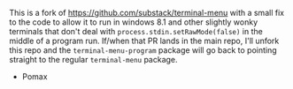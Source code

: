 This is a fork of https://github.com/substack/terminal-menu with a small fix to the code to allow it to run in windows 8.1 and other slightly wonky terminals that don't deal with `process.stdin.setRawMode(false)` in the middle of a program run. If/when that PR lands in the main repo, I'll unfork this repo and the `terminal-menu-program` package will go back to pointing straight to the regular `terminal-menu` package.

- Pomax
